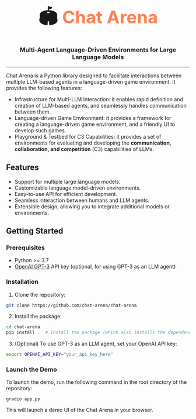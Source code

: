<font size="+2" > 
<h1 align="center"> 🏟 <span style="color:coral">Chat Arena</span> </h1>
</font>
<h3 align="center">
    <p>Multi-Agent Language-Driven Environments for Large Language Models</p>
</h3>

---

Chat Arena is a Python library designed to facilitate interactions between multiple LLM-based agents in a
language-driven game environment. It provides the following features:

- Infrastructure for Multi-LLM Interaction: it enables rapid definition and creation of LLM-based agents, and seamlessly
  handles communication between them.
- Language-driven Game Environment: it provides a framework for creating a language-driven game environment, and a
  friendly UI to develop such games.
- Playground & Testbed for C3 Capabilities: it provides a set of environments for evaluating and developing the
  **communication, collaboration, and competition**  (C3) capabilities of LLMs.

## Features

- Support for multiple large language models.
- Customizable language model-driven environments.
- Easy-to-use API for efficient development.
- Seamless interaction between humans and LLM agents.
- Extensible design, allowing you to integrate additional models or environments.

## Getting Started

### Prerequisites

- Python >= 3.7
- [OpenAI GPT-3](https://beta.openai.com/signup/) API key (optional, for using GPT-3 as an LLM agent)

### Installation

1. Clone the repository:

```bash
git clone https://github.com/chat-arena/chat-arena
```

2. Install the package:

```bash
cd chat-arena
pip install .  # Install the package (which also installs the dependencies)
```

3. (Optional) To use GPT-3 as an LLM agent, set your OpenAI API key:

```bash
export OPENAI_API_KEY="your_api_key_here"
```

### Launch the Demo

To launch the demo, run the following command in the root directory of the repository:

```shell
gradio app.py
```

This will launch a demo UI of the Chat Arena in your browser.

[//]: # (## Usage)

[//]: # ()
[//]: # (Here's a simple example of how to use Chat Arena to create a conversation between a human and an LLM agent:)

[//]: # ()
[//]: # (```python)

[//]: # (from chat_arena import ChatArena, Human, LLM)

[//]: # ()
[//]: # (# Initialize the Chat Arena)

[//]: # (arena = ChatArena&#40;&#41;)

[//]: # ()
[//]: # (# Add a human participant)

[//]: # (human = Human&#40;name="Alice"&#41;)

[//]: # (arena.add_participant&#40;human&#41;)

[//]: # ()
[//]: # (# Add an LLM agent)

[//]: # (llm_agent = LLM&#40;name="GPT-3"&#41;)

[//]: # (arena.add_participant&#40;llm_agent&#41;)

[//]: # ()
[//]: # (# Start a conversation)

[//]: # (arena.start_conversation&#40;&#41;)

[//]: # ()
[//]: # (# Human sends a message)

[//]: # (human.send_message&#40;"Hello, how are you?"&#41;)

[//]: # ()
[//]: # (# LLM agent responds)

[//]: # (llm_agent.send_message&#40;"I'm doing great, thank you! How about you?"&#41;)

[//]: # ()
[//]: # (# Continue the conversation...)

[//]: # (```)

[//]: # ()
[//]: # (You can also create a language model-driven environment and add it to the Chat Arena:)

[//]: # ()
[//]: # (```python)

[//]: # (from chat_arena import ChatArena, Human, LLM, Environment)

[//]: # ()
[//]: # (# Initialize the Chat Arena)

[//]: # (arena = ChatArena&#40;&#41;)

[//]: # ()
[//]: # (# Add a human participant)

[//]: # (human = Human&#40;name="Alice"&#41;)

[//]: # (arena.add_participant&#40;human&#41;)

[//]: # ()
[//]: # (# Add an LLM agent)

[//]: # (llm_agent = LLM&#40;name="GPT-3"&#41;)

[//]: # (arena.add_participant&#40;llm_agent&#41;)

[//]: # ()
[//]: # (# Create a language model-driven environment)

[//]: # (env = Environment&#40;name="TriviaGame"&#41;)

[//]: # (arena.add_environment&#40;env&#41;)

[//]: # ()
[//]: # (# Start a conversation)

[//]: # (arena.start_conversation&#40;&#41;)

[//]: # ()
[//]: # (# Human sends a message)

[//]: # (human.send_message&#40;"Let's play a trivia game!"&#41;)

[//]: # ()
[//]: # (# Environment starts the trivia game)

[//]: # (env.send_message&#40;"Welcome to Trivia Game! Here's your first question: What is the capital of France?"&#41;)

[//]: # ()
[//]: # (# LLM agent responds)

[//]: # (llm_agent.send_message&#40;"The capital of France is Paris."&#41;)

[//]: # ()
[//]: # (# Environment evaluates the answer)

[//]: # (env.send_message&#40;"Correct! The capital of France is Paris. Next question: ..."&#41;)

[//]: # ()
[//]: # (# Continue the conversation and trivia game...)

[//]: # (```)

[//]: # ()
[//]: # (## Documentation)

[//]: # ()
[//]: # (For more detailed information on the available functions and classes, please refer to)

[//]: # (the [documentation]&#40;link-to-documentation&#41;.)

[//]: # ()
[//]: # (## Contributing)

[//]: # ()
[//]: # (We welcome contributions to improve and extend Chat Arena. Please follow these steps to contribute:)

[//]: # ()
[//]: # (1. Fork the repository.)

[//]: # (2. Create a new branch for your feature or bugfix.)

[//]: # (3. Commit your changes to the new branch.)

[//]: # (4. Create a pull request describing your changes.)

[//]: # (5. We will review your pull request and provide feedback or merge your changes.)

[//]: # ()
[//]: # (Please ensure your code follows the existing style and structure.)

[//]: # ()
[//]: # (## License)

[//]: # ()
[//]: # (Chat Arena is released under the [Apache License]&#40;LICENSE&#41;.)

[//]: # ()
[//]: # (## Contact)

[//]: # ()
[//]: # (If you have any questions or suggestions, feel free to open an issue or submit a pull request. You can also reach out to)

[//]: # (the maintainer at [chat-arena@gmail.com]&#40;mailto:chat-arena@gmail.com&#41;.)

[//]: # ()
[//]: # (Happy chatting!)


